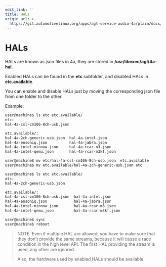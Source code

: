 ```yaml
---
edit_link: ''
title: HALs
origin_url: >-
  https://git.automotivelinux.org/apps/agl-service-audio-4a/plain/docs/high-level-api/TipsAndTricks/HALs.md?h=halibut
---
```


<!-- WARNING: This file is generated by fetch_docs.js using /home/boron/Documents/AGL/docs-webtemplate/site/_data/tocs/apis_services/halibut/agl-service-audio-4a-developer-guides-api-services-book.yml -->

# HALs

HALs are known as json files in 4a, they are stored in
**/usr/libexec/agl/4a-hal**.

Enabled HALs can be found in the **etc** subfolder, and disabled HALs in
**etc.available**.

You can enable and disable HALs just by moving the corresponding json file from
one folder to the other.

Example:

```bash
user@machine$ ls etc etc.available/
etc:
hal-4a-csl-cm106-8ch-usb.json

etc.available/:
hal-4a-2ch-generic-usb.json  hal-4a-intel.json
hal-4a-ensoniq.json          hal-4a-jabra.json
hal-4a-intel-minnow.json     hal-4a-rcar-m3.json
hal-4a-intel-qemu.json       hal-4a-rcar-m3kf.json

user@machine$ mv etc/hal-4a-csl-cm106-8ch-usb.json  etc.available
user@machine$ mv etc.available/hal-4a-2ch-generic-usb.json etc

user@machine$ ls etc etc.available/
etc:
hal-4a-2ch-generic-usb.json

etc.available/:
hal-4a-csl-cm106-8ch-usb.json  hal-4a-intel.json
hal-4a-ensoniq.json            hal-4a-jabra.json
hal-4a-intel-minnow.json       hal-4a-rcar-m3.json
hal-4a-intel-qemu.json         hal-4a-rcar-m3kf.json

user@machine$ sync
user@machine$ reboot
```

>NOTE: Even if multiple HAL are allowed, you have to make sure that they don't
>provide the same streams, because it will cause a race condition in the high
>level API. The first HAL providing the stream is used, any other are ignored.
>
>Also, the hardware used by enabled HALs should be available.
